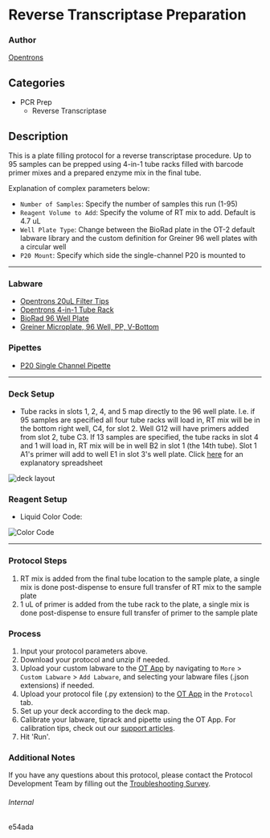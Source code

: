 # Reverse Transcriptase Preparation

### Author
[Opentrons](https://opentrons.com/)

## Categories
* PCR Prep
	* Reverse Transcriptase

## Description
This is a plate filling protocol for a reverse transcriptase procedure. Up to 95 samples can be prepped using 4-in-1 tube racks filled with barcode primer mixes and a prepared enzyme mix in the final tube.

Explanation of complex parameters below:
* `Number of Samples`: Specify the number of samples this run (1-95)
* `Reagent Volume to Add`: Specify the volume of RT mix to add. Default is 4.7 uL
* `Well Plate Type`: Change between the BioRad plate in the OT-2 default labware library and the custom definition for Greiner 96 well plates with a circular well
* `P20 Mount`: Specify which side the single-channel P20 is mounted to

---

### Labware
* [Opentrons 20uL Filter Tips](https://shop.opentrons.com/collections/opentrons-tips/products/opentrons-200ul-filter-tips)
* [Opentrons 4-in-1 Tube Rack](https://shop.opentrons.com/4-in-1-tube-rack-set/)
* [BioRad 96 Well Plate](https://www.bio-rad.com/en-us/sku/hsp9601-hard-shell-96-well-pcr-plates-low-profile-thin-wall-skirted-white-clear?ID=hsp9601)
* [Greiner Microplate, 96 Well, PP, V-Bottom](https://shop.gbo.com/en/usa/products/bioscience/microplates/96-well-microplates/96-well-polypropylene-microplates/651201.html)

### Pipettes
* [P20 Single Channel Pipette](https://shop.opentrons.com/single-channel-electronic-pipette-p20/)

---

### Deck Setup

* Tube racks in slots 1, 2, 4, and 5 map directly to the 96 well plate. I.e. if 95 samples are specified all four tube racks will load in, RT mix will be in the bottom right well, C4, for slot 2. Well G12 will have primers added from slot 2, tube C3. If 13 samples are specified, the tube racks in slot 4 and 1 will load in, RT mix will be in well B2 in slot 1 (the 14th tube). Slot 1 A1's primer will add to well E1 in slot 3's well plate. Click [here](https://opentrons-protocol-library-website.s3.amazonaws.com/custom-README-images/e54ada_rt/Tube+to+Plate+Mapping+for+RT.xlsx) for an explanatory spreadsheet

![deck layout](https://opentrons-protocol-library-website.s3.amazonaws.com/custom-README-images/e54ada_rt/deck_layout.png)

### Reagent Setup

* Liquid Color Code:

![Color Code](https://opentrons-protocol-library-website.s3.amazonaws.com/custom-README-images/e54ada_rt/color_code.png)

---

### Protocol Steps
1. RT mix is added from the final tube location to the sample plate, a single mix is done post-dispense to ensure full transfer of RT mix to the sample plate
2. 1 uL of primer is added from the tube rack to the plate, a single mix is done post-dispense to ensure full transfer of primer to the sample plate

### Process
1. Input your protocol parameters above.
2. Download your protocol and unzip if needed.
3. Upload your custom labware to the [OT App](https://opentrons.com/ot-app) by navigating to `More` > `Custom Labware` > `Add Labware`, and selecting your labware files (.json extensions) if needed.
4. Upload your protocol file (.py extension) to the [OT App](https://opentrons.com/ot-app) in the `Protocol` tab.
5. Set up your deck according to the deck map.
6. Calibrate your labware, tiprack and pipette using the OT App. For calibration tips, check out our [support articles](https://support.opentrons.com/en/collections/1559720-guide-for-getting-started-with-the-ot-2).
7. Hit 'Run'.

### Additional Notes
If you have any questions about this protocol, please contact the Protocol Development Team by filling out the [Troubleshooting Survey](https://protocol-troubleshooting.paperform.co/).

###### Internal
e54ada
